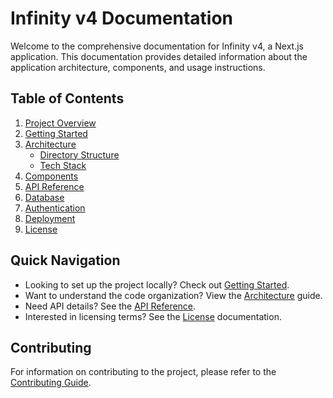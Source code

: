# Infinity v4 Documentation

Welcome to the comprehensive documentation for Infinity v4, a Next.js application. This documentation provides detailed information about the application architecture, components, and usage instructions.

## Table of Contents

1. [Project Overview](./project-overview.md)
2. [Getting Started](./getting-started.md)
3. [Architecture](./architecture.md)
    - [Directory Structure](./architecture.md#directory-structure)
    - [Tech Stack](./architecture.md#tech-stack)
4. [Components](./components.md)
5. [API Reference](./api-reference.md)
6. [Database](./database.md)
7. [Authentication](./authentication.md)
8. [Deployment](./deployment.md)
9. [License](./license.md)

## Quick Navigation

- Looking to set up the project locally? Check out [Getting Started](./getting-started.md).
- Want to understand the code organization? View the [Architecture](./architecture.md) guide.
- Need API details? See the [API Reference](./api-reference.md).
- Interested in licensing terms? See the [License](./license.md) documentation.

## Contributing

For information on contributing to the project, please refer to the [Contributing Guide](./contributing.md).
